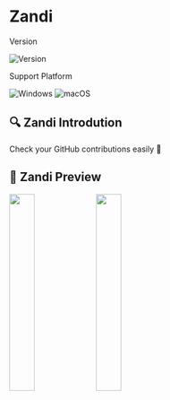 # Zandi
Version

![Version](https://shields.io/github/v/release/anojds/Zandi?display_name=tag)

Support Platform

![Windows](https://img.shields.io/badge/Windows-0078D6?style=for-the-badge&logo=windows&logoColor=white)
![macOS](https://img.shields.io/badge/mac%20os-000000?style=for-the-badge&logo=macos&logoColor=F0F0F0)

## 🔍 Zandi Introdution
Check your GitHub contributions easily 🌳

## 👀 Zandi Preview
<img style="width: 30%" src="https://user-images.githubusercontent.com/72495729/178995023-859206c6-2cf1-4c21-89e8-edf8990da844.png">

<img style="width: 30%" src="https://user-images.githubusercontent.com/72495729/178995056-281a594c-63b9-4f22-bf9a-d8e814b901ce.png">

